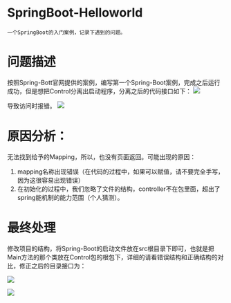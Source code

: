 # SpringBoot-Helloworld
	
	一个SpringBoot的入门案例，记录下遇到的问题。

# 问题描述
	
  按照Spring-Bott官网提供的案例，编写第一个Spring-Boot案例，完成之后运行成功，但是想把Control分离出启动程序，分离之后的代码接口如下：
	![](http://i.imgur.com/OQCLCCx.png)

  导致访问时报错。
	![](http://i.imgur.com/Szi42tN.png)

# 原因分析：
	
无法找到给予的Mapping，所以，也没有页面返回。可能出现的原因：
 
1. mapping名称出现错误（在代码的过程中，如果可以赋值，请不要完全手写，因为这很容易出现错误）
2. 在初始化的过程中，我们忽略了文件的结构，controller不在包里面，超出了spring能机制的能力范围（个人猜测）。


# 最终处理
	
   修改项目的结构，将Spring-Boot的启动文件放在src根目录下即可，也就是把Main方法的那个类放在Control包的根包下，详细的请看错误结构和正确结构的对比，修正之后的目录接口为：

   ![](http://i.imgur.com/NbOlUNG.png)

   ![](http://i.imgur.com/j4hvx0q.png)



